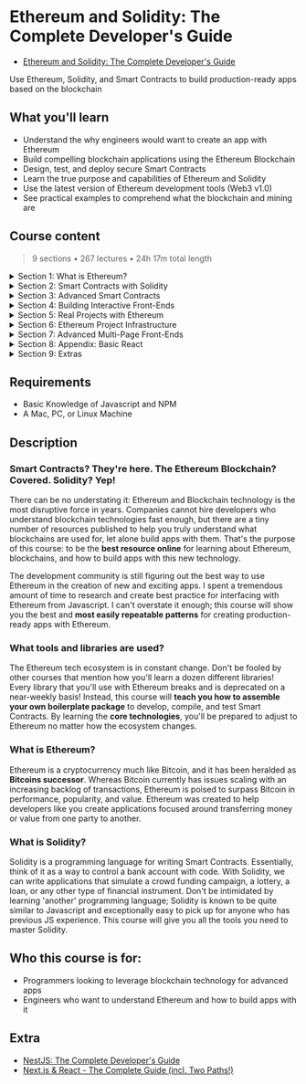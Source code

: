 # Ethereum and Solidity: The Complete Developer's Guide

- [Ethereum and Solidity: The Complete Developer's Guide](https://www.udemy.com/course/ethereum-and-solidity-the-complete-developers-guide/)

Use Ethereum, Solidity, and Smart Contracts to build production-ready apps based on the blockchain

##  What you'll learn
- Understand the why engineers would want to create an app with Ethereum
- Build compelling blockchain applications using the Ethereum Blockchain
- Design, test, and deploy secure Smart Contracts
- Learn the true purpose and capabilities of Ethereum and Solidity
- Use the latest version of Ethereum development tools (Web3 v1.0)
- See practical examples to comprehend what the blockchain and mining are

## Course content

> 9 sections • 267 lectures • 24h 17m total length

<details>
  <summary>Section 1: What is Ethereum?</summary>

  1.  [Introduction](contents/1_Introduction.md)
  1.  [Course Resources](contents/2_Course-Resources.md) 
  1.  [A Short History Lesson](contents/3_A-Short-History-Lesson.md)
  1.  [Link to Original Bitcoin White Paper](contents/4_Link-to-Original-Bitcoin-White-Paper.md)
  1.  [What is Ethereum?](contents/5_What-is-Ethereum%3F.md)
  1.  [Interfacing with Ethereum Networks](contents/6_Interfacing-with-Ethereum-Networks.md) 
  1.  [Updated Metamask Setup for new UI](contents/7_Updated-Metamask-Setup-for-new-UI.md)
  1.  [Metamask Setup](contents/8_Metamask-Setup.md)  
  1.  [Ethereum Accounts](contents/9_Ethereum-Accounts.md)
  1.  [A Note About the Faucet](contents/10_A-Note-About-the-Faucet.md)
  1.  [Receiving Ether](contents/11_Receiving-Ether.md)
  1.  [What's a Transaction?](contents/12_What's-a-Transaction%3F.md)
  1.  [Why'd We Wait?](contents/13_Why'd-We-Wait%3F.md)
  1.  [A Quick Note About the Next Lecture](contents/14_A-Quick-Note-About-the-Next-Lecture.md)
  1.  [Basic Blockchains](contents/15_Basic-Blockchains.md)
  1.  [Block Time](contents/16_Block-Time.md)
  1.  [Smart Contracts](contents/17_Smart-Contracts.md)
  1.  [The Solidity Programming Language](contents/18_The-Solidity-Programming-Language.md)
  1.  [Updated Remix Instructions for new UI - Do Not Skip](contents/19_Updated-Remix-Instructions-for-new-UI-Do_Not_Skip.md)
  1.  [Our First Contract](contents/20_Our-First-Contract.md)
  1.  [Contract Structure](contents/21_Contract-Structure.md)
  1.  [Function Declarations](contents/22_Function-Declarations.md)
  1.  [Deploying Contract in New Remix UI](contents/23_Deploying-Contract-in-New-Remix-UI.md)
  1.  [Testing with Remix](contents/24_Testing-with-Remix.md)
  1.  [Redeploying Contracts](contents/25_Redeploying-Contracts.md)
  1.  [Behind the Scenes of Deployment](contents/26_Behind-the-Scenes-of-Deployment.md)
  1.  [More on Running Functions Than You Want to Know](contents/27_More-on-Running-Functions-Than-You-Want-to-Know.md)
  1.  [Wei vs Ether](contents/28_Wei-vs-Ether.md)
  1.  [Gas and Transactions](contents/29_Gas-and-Transactions.md)
  1.  [Mnemonic Phrases](contents/30_Mnemonic-Phrases.md)
  1.  [We Need More Test Ether!](contents/31_We-Need-More-Test-Ether!.md)
  1.  [Obtaining More Test Ether from Recommended Faucet](contents/32_Obtaining-More-Test-Ether-from-Recommended-Faucet-%5BREQUIRED%5D.md)
</details>

<details>
  <summary>Section 2: Smart Contracts with Solidity</summary>

  33.  [Installing Node.js, npm and Git](contents/33_Installing-Nodejs-npm-and-Git.md)
  1.  [Contract Deployment](contents/34_Contract-Deployment.md)
  1.  [Completed Boilerplate](contents/35_Completed-Boilerplate.md)
  1.  [Project Requirements](contents/36_Project-Requirements.md)
  1.  [Project File Walkthrough](contents/37_Project-File-Walkthrough.md)
  1.  [Syntax Highlighters](contents/38_Syntax-Highlighters.md)
  1.  [Compiling Solidity](contents/39_Compiling-Solidity.md)
  1.  [Invalid asm.js or Constructor Deprecation Warning](contents/40_Invalid-asmjs-or-Constructor-Deprecation-Warning.md)
  1.  [The Compile Script](contents/41_The-Compile-Script.md)
  1.  [Testing Architecture](contents/42_Testing-Architecture.md)
  1.  [Installing Modules](contents/43_Installing-Modules.md)
  1.  [Web3 Versioning](contents/44_Web3-Versioning.md)
  1.  [Web3 Providers](contents/45_Web3-Providers.md)
  1.  [Testing with Mocha](contents/46_Testing-with-Mocha.md)
  1.  [Mocha Structure](contents/47_Mocha-Structure.md)
  1.  [Fetching Accounts from Ganache](contents/48_Fetching-Accounts-from-Ganache.md)
  1.  [Refactor to Async/Await](contents/49_Refactor-to-Async_Await.md)
  1.  [Deployment with Web3](contents/50_Deployment-with-Web3.md)
  1.  [Deployed Inbox Overview](contents/51_Deployed-Inbox-Overview.md)
  1.  [Asserting Deployment](contents/52_Asserting-Deployment.md)
  1.  [Verifying the Initial Message](contents/53_Verifying-the-Initial-Message.md)
  1.  [Testing Message Updates](contents/54_Testing-Message-Updates.md)
  1.  [Deployment with Infura](contents/55_Deployment-with-Infura.md)
  1.  [Infura Signup](contents/56_Infura-Signup.md)
  1.  [Super Important Note about Seed / Recovery Phrase Security](contents/57_Super-Important-Note-about-Seed_Recovery-Phrase-Security.md)
  1.  [Wallet Provider Setup](contents/58_Wallet-Provider-Setup.md)
  1.  [Deployment to Rinkeby](contents/59_Deployment-to-Rinkeby.md)
  1.  [Observing Deployment on Etherscan](contents/60_Observing-Deployment-on-Etherscan.md)
  1.  [Remix Permissions and Metamask](contents/61_Remix-Permissions-and-Metamask.md)
  1.  [Deployed Contracts in Remix](contents/62_Deployed-Contracts-in-Remix.md)
  1.  [Project Review](contents/63_Project-Review.md)
  1.  [Updating Your Inbox Project to Solc v0.8.9](contents/64_Updating-Your-Inbox-Project-to-Solc-v0.8.9.md)
</details>

<details>
  <summary>Section 3: Advanced Smart Contracts</summary>

  65. [The Lottery Contract](contents/65_The-Lottery-Contract.md)
  1.  [Lottery Design](contents/66_Lottery-Design.md)
  1.  [Reminder on Updated Remix](contents/67_Reminder-on-Updated-Remix.md)
  1.  [Basic Solidity Types](contents/68_Basic-Solidity-Types.md)
  1.  [Starting the Lottery Contract](contents/69_Starting-the-Lottery-Contract.md)
  1.  [The Message Global Variable](contents/70_The-Message-Global-Variable.md)
  1.  [Overview of Arrays](contents/71_Overview-of-Arrays.md)
  1.  [Overview of Mappings and Structs](contents/72_Overview-of-Mappings-and-Structs.md)
  1.  [Big Solidity Gotcha](contents/73_Big-Solidity-Gotcha.md)
  1.  [Entering the Lottery](contents/74_Entering-the-Lottery.md)
  1.  [Validation with Require Statements](contents/75_Validation-with-Require-Statements.md)
  1.  [The Remix Debugger](contents/76_The-Remix-Debugger.md)
  1.  [Pseudo Random Number Generator](contents/77_Pseudo-Random-Number-Generator.md)
  1.  [Selecting a Winner](contents/78_Selecting-a-Winner.md)
  1.  [Sending Ether from Contracts](contents/79_Sending-Ether-from-Contracts.md)
  1.  [Resetting Contract State](contents/80_Resetting-Contract-State.md)
  1.  [Requiring Managers](contents/81_Requiring-Managers.md)
  1.  [Function Modifiers](contents/82_Function-Modifiers.md)
  1.  [Returning Players Array](contents/83_Returning-Players-Array.md)
  1.  [Contract Review](contents/84_Contract-Review.md)
  1.  [Completed Boilerplate - Do Not Skip](contents/85_Completed-Boilerplate-Do_Not_Skip.md)
  1.  [New Test Setup](contents/86_New-Test-Setup.md)
  1.  [Test Project Updates](contents/87_Test-Project-Updates.md)
  1.  [Test Helper Review](contents/88_Test-Helper-Review.md)
  1.  [Asserting Deployment](contents/89_Asserting-Deployment.md)
  1.  [Entering the Lottery](contents/90_Entering-the-Lottery.md)
  1.  [Asserting Multiple Players](contents/91_Asserting-Multiple-Players.md)
  1.  [Try-Catch Assertions](contents/92_Try_Catch-Assertions.md)
  1.  [Testing Function Modifiers](contents/93_Testing-Function-Modifiers.md)
  1.  [End to End Test](contents/94_End-to-End-Test.md)
</details>  

<details>
  <summary>Section 4: Building Interactive Front-Ends</summary>

  95. [Ethereum App Architecture](contents/95_Ethereum-App-Architecture.md)
  1.  [Boilerplate and React App Updates - Do Not Skip](contents/96_Boilerplate-and-React-App-Updates-Do_Not_Skip.md)
  1.  [Application Overview](contents/97_Application-Overview.md)
  1.  [Getting Started with Create-React-App](contents/98_Getting-Started-with-Create-React-App.md)
  1.  [Multiple Web3 Instances](contents/99_Multiple-Web3-Instances.md)
  1.  [Required Update for Web3 and Metamask Permissions](contents/100_Required-Update-for-Web3-and-Metamask-Permissions.md)
  1.  [BREAKING CHANGE: webpack < 5 used to include polyfills for node.js core modules](contents/101_BREAKING-CHANGE_webpack-%3C-5-used-to-include-polyfills-for-nodejs-core-modules.md)
  1.  [Web3 Setup](contents/102_Web3-Setup.md)
  1.  [Deploying the Lottery Contract](contents/103_Deploying-the-Lottery-Contract.md)
  1.  [Local Contract Instances](contents/104_Local-Contract-Instances.md)
  1.  [Rendering Contract Data](contents/105_Rendering-Contract-Data.md)
  1.  [Instance Properties](contents/106_Instance-Properties.md)
  1.  [Accessing More Properties](contents/107_Accessing-More-Properties.md)
  1.  [The 'Enter' Form](contents/108_The-'Enter'-Form.md)
  1.  [Form Setup](contents/109_Form-Setup.md)
  1.  [Entering the Lottery](contents/110_Entering-the-Lottery.md)
  1.  [Picking a Winner](contents/111_Picking-a-Winner.md)
  1.  [Project Review](contents//112_Project-Review.md)
  1.  [Updating Your Lottery Project to Solc v0.8.9](contents/113_Updating-Your-Lottery-Project-to-Solc-v089.md)
</details> 

<details>
  <summary>Section 5: Real Projects with Ethereum</summary>

  114. [Solving Real Problems with Contracts](contents/114_Solving-Real-Problems-with-Contracts.md)
  1.  [Fixing Kickstarter's Issues](contents/115_Fixing-Kickstarter's-Issues.md)
  1.  [Campaign Contract Design](contents/116_Campaign-Contract-Design.md)
  1.  [Reminder on Updated Remix UI](contents/117_Reminder-on-Updated-Remix-UI.md)
  1.  [Campaign Constructor](contents/118_Campaign-Constructor.md)
  1.  [Contributing to the Campaign](contents/119_Contributing-to-the-Campaign.md)
  1.  [A Quick Test](contents/120_A-Quick-Test.md)
  1.  [The Request Struct](contents/121_The-Request-Struct.md)
  1.  [More on Function Modifiers](contents/122_More-on-Function-Modifiers.md)
  1.  [Creating Struct Instances](contents/123_Creating-Struct-Instances.md)
  1.  [Instance Creation Syntax](contents/124_Instance-Creation-Syntax.md)
  1.  [Storage and Memory](contents/125_Storage-and-Memory.md)
  1.  [More on Storage vs Memory](contents/126_More-on-Storage-vs-Memory.md)
  1.  [Voting System Requirements](contents/127_Voting-System-Requirements.md)
  1.  [The Wrong Voting System](contents/128_The-Wrong-Voting-System.md)
  1.  [Issues with Arrays](contents/129_Issues-with-Arrays.md)
  1.  [Mappings vs Arrays](contents/130_Mappings-vs-Arrays.md)
  1.  [Basics of Mappings](contents/131_Basics-of-Mappings.md)
  1.  [Refactoring to Mappings](contents/132_Refactoring-to-Mappings.md)
  1.  [Refactoring Request Stucts](contents/133_Refactoring-Request-Stucts.md)
  1.  [More on Struct Initialization](contents/134_More-on-Struct-nitialization.md)
  1.  [Approving a Request](contents/135_Approving-a-Request.md)
  1.  [Testing Request Approvals](contents/136_Testing-Request-Approvals.md)
  1.  [Finalizing a Request](contents/137_Finalizing-a-Request.md)
  1.  [Last Remix Test](contents/138_Last-Remix-Test.md)
  1.  [Thinking about Deployment](contents/139_Thinking-about-Deployment.md)
  1.  [Solution to Deployment](contents/140_Solution-to-Deployment.md)
  1.  [Adding a Campaign Factory](contents/141_Adding-a-Campaign-Factory.md)
  1.  [Testing the Factory](contents/142_Testing-the-Factory.md)
</details> 

<details>
  <summary>Section 6: Ethereum Project Infrastructure</summary>

  143. [Completed Boilerplate - Do Not Skip](contents/143_Completed-Boilerplate-Do_Not_Skip.md)
  1.  [Project Setup](contents/144_Project-Setup.md)
  1.  [Directory Structure](contents/145_Directory-Structure.md)
  1.  [A Better Compile Script](contents/146_A-Better-Compile-Script.md)
  1.  [Single Run Compilation](contents/147_Single-Run-Compilation.md)
  1.  [More on Compile](contents/148_More-on-Compile.md)
  1.  [Test File Setup](contents/149_Test-File-Setup.md)
  1.  [Creating Campaign Instances](contents/150_Creating-Campaign-Instances.md)
  1.  [Testing Warmup](contents/151_Testing-Warmup.md)
  1.  [Accessing Mappings](contents/152_Accessing-Mappings.md)
  1.  [Requiring Minimum Contributions](contents/153_Requiring-Minimum-Contributions.md)
  1.  [Array Getters](contents/154_Array-Getters.md)
  1.  [One End to End Test](contents/155_One-End-to-End-Test.md)
  1.  [Deployment](contents/156_Deployment.md)
  1.  [Refactoring Deployment](contents/157_Refactoring-Deployment.md)
</details> 

<details>
  <summary>Section 7: Advanced Multi-Page Front-Ends</summary>

  158. [App Mockups](contents/158_App-Mockups.md)
  1.  [CRA vs Next](contents/159_CRA-vs-Next.md)
  1.  [Next's Pages Architecture](contents/160_Next's-Pages-Architecture.md)
  1.  [Basics of Next Routing](contents/161_Basics-of-Next-Routing.md)
  1.  [Root Routes](contents/162_Root-Routes.md)
  1.  [Required Web3 Update - Do Not Skip](contents/163_Required-Web3-Update-Do_Not_Skip.md)
  1.  [CampaignFactory Instance](contents/164_CampaignFactory-Instance.md)
  1.  [Reminder on Updated Remix UI](contents/165_Reminder-on-Updated-Remix-UI.md)
  1.  [Getting a Test Campaign](contents/166_Getting-a-Test-Campaign.md)
  1.  Fetching Deployed Campaigns
  1.  Why Next.js, Anyways?
  1.  Required Web3 Update for Conditional
  1.  Server vs Client Web3 Instances
  1.  GetInitialProps Function
  1.  Semantic UI React
  1.  Card Group Setup
  1.  Rendering Card Groups
  1.  Adding CSS
  1.  Adding a Button
  1.  The Need for a Layout
  1.  Suggestion Regarding a Default Export Warning
  1.  The Layout Component
  1.  Assembling a Header
  1.  Constraining Content Width
  1.  Two Column Layout
  1.  Nested Routing
  1.  Final CSS Fix
  1.  Form Creation
  1.  Input Change Handlers
  1.  Form Submittal
  1.  Testing Submittal
  1.  Form Error Handling
  1.  Button Spinners
  1.  Important Note About Installing next-routes
  1.  Routing Issues
  1.  Next Routes Setup
  1.  Automatic Navigation
  1.  Header Navigation
  1.  Routing to Campaigns
  1.  Restarting the Server
  1.  Route Mappings
  1.  Planning CampaignShow
  1.  Redeploying CampaignFactory
  1.  CampaignShow's GetInitialProps
  1.  Accessing a Campaign
  1.  Summary Translation Layer
  1.  Custom Card Groups
  1.  One Card Per Property
  1.  The Contribute Form
  1.  Grid Layouts
  1.  Form State
  1.  Communicating the Campaign Address
  1.  Making a Contribution
  1.  Refreshing Contract Data
  1.  Spinners and Error Handlers
  1.  Listing Requests
  1.  Grids vs Columns
  1.  More Routing!
  1.  Request Creation Form
  1.  Creating a Request
  1.  Form Polish
  1.  Creating a Request
  1.  Requests One by One
  1.  Fancy Javascript
  1.  Small Typo!
  1.  Rendering a Table
  1.  Request Row Component
  1.  Request Row Content
  1.  Approvers Count Cell
  1.  Approving a Request
  1.  Finalizing Requests
  1.  Testing Finalization
  1.  Row Status Styling
  1.  Finishing Requests Index
  1.  Wrapup
  1.  Updating Your Campaign Project to Solc v0.8.9
</details> 

<details>
  <summary>Section 8: Appendix: Basic React</summary>

  234. A Note on This Section
  1.  Purpose of Boilerplate Projects
  1.  Environment Setup
  1.  Project Setup
  1.  JSX
  1.  More on JSX
  1.  ES6 Import Statements
  1.  ReactDOM vs React
  1.  Component Instances
  1.  Render Targets
  1.  Component Structure
  1.  Youtube Search API Signup
  1.  Export Statements
  1.  Class Based Components
  1.  Handling User Events
  1.  Introduction to State
  1.  State Continued
  1.  Controlled Components
  1.  Breather and Review
  1.  Youtube Search Response
  1.  Refactoring Functional Components to Class Components
  1.  Props
  1.  Building Lists with Map
  1.  List Item Keys
  1.  Video List Items
  1.  Detail Component and Template Strings
  1.  Handling Null Props
  1.  ideo Selection
  1.  Styling with CSS
  1.  Searching for Videos
  1.  Throttling Search Term Input
  1.  React Wrapup
  1.  Vue Flavored Version

</details> 

<details>
  <summary>Section 9: Extras</summary>

  267. Bonus!
</details> 

##  Requirements
- Basic Knowledge of Javascript and NPM
- A Mac, PC, or Linux Machine

##  Description

### **Smart Contracts?** They're here.  **The Ethereum Blockchain?**  Covered.  **Solidity?**  Yep!

There can be no understating it: Ethereum and Blockchain technology is the most disruptive force in years.  Companies cannot hire developers who understand blockchain technologies fast enough, but there are a tiny number of resources published to help you truly understand what blockchains are used for, let alone build apps with them.  That's the purpose of this course: to be the **best resource online** for learning about Ethereum, blockchains, and how to build apps with this new technology.

The development community is still figuring out the best way to use Ethereum in the creation of new and exciting apps.  I spent a tremendous amount of time to research and create best practice for interfacing with Ethereum from Javascript.  I can't overstate it enough; this course will show you the best and **most easily repeatable patterns** for creating production-ready apps with Ethereum.

###  What tools and libraries are used?

The Ethereum tech ecosystem is in constant change.  Don't be fooled by other courses that mention how you'll learn a dozen different libraries!  Every library that you'll use with Ethereum breaks and is deprecated on a near-weekly basis!  Instead, this course will **teach you how to assemble your own boilerplate package** to develop, compile, and test Smart Contracts.  By learning the **core technologies**, you'll be prepared to adjust to Ethereum no matter how the ecosystem changes.

### What is Ethereum?

Ethereum is a cryptocurrency much like Bitcoin, and it has been heralded as **Bitcoins successor**.  Whereas Bitcoin currently has issues scaling with an increasing backlog of transactions, Ethereum is poised to surpass Bitcoin in performance, popularity, and value.  Ethereum was created to help developers like you create applications focused around transferring money or value from one party to another.

### What is Solidity?

Solidity is a programming language for writing Smart Contracts.  Essentially, think of it as a way to control a bank account with code.  With Solidity, we can write applications that simulate a crowd funding campaign, a lottery, a loan, or any other type of financial instrument.  Don't be intimidated by learning 'another' programming language; Solidity is known to be quite similar to Javascript and exceptionally easy to pick up for anyone who has previous JS experience.  This course will give you all the tools you need to master Solidity.

##  Who this course is for:
- Programmers looking to leverage blockchain technology for advanced apps
- Engineers who want to understand Ethereum and how to build apps with it

## Extra

-   [NestJS: The Complete Developer's Guide](https://www.udemy.com/course/nestjs-the-complete-developers-guide/?couponCode=ADCE6741CC-BONUS)
-   [Next.js & React - The Complete Guide (incl. Two Paths!)](https://github.com/ShuhanCode/art-javascript/tree/main/Curricula/nextjs)
